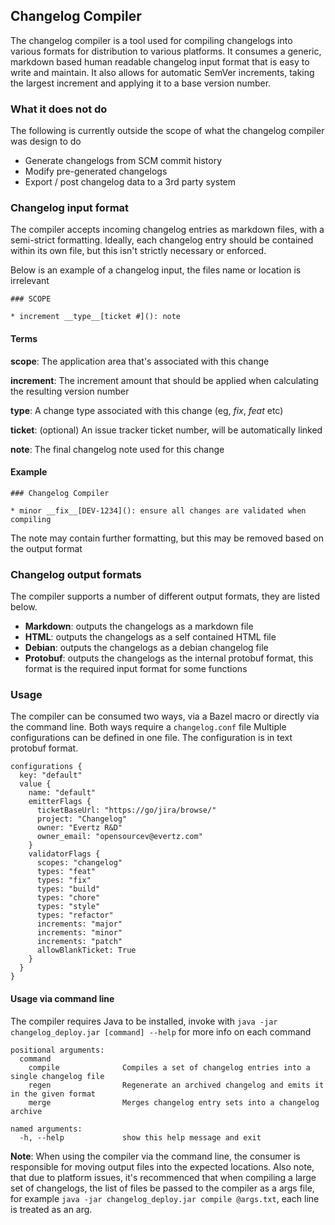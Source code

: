 ## Changelog Compiler

The changelog compiler is a tool used for compiling changelogs into various formats for distribution
to various platforms. 
It consumes a generic, markdown based human readable changelog input format that is easy to write and maintain.
It also allows for automatic SemVer increments, taking the largest increment and applying it to a base version number.

### What it does not do
The following is currently outside the scope of what the changelog compiler was design to do

* Generate changelogs from SCM commit history
* Modify pre-generated changelogs
* Export / post changelog data to a 3rd party system

### Changelog input format
The compiler accepts incoming changelog entries as markdown files, with a semi-strict formatting.
Ideally, each changelog entry should be contained within its own file, but this isn't strictly necessary
or enforced.

Below is an example of a changelog input, the files name or location is irrelevant

```
### SCOPE

* increment __type__[ticket #](): note
```

#### Terms
__scope__: The application area that's associated with this change

__increment__: The increment amount that should be applied when calculating the resulting version number

__type__: A change type associated with this change (eg, _fix_, _feat_ etc)

__ticket__: (optional) An issue tracker ticket number, will be automatically linked

__note__: The final changelog note used for this change

#### Example

```
### Changelog Compiler

* minor __fix__[DEV-1234](): ensure all changes are validated when compiling

```

The note may contain further formatting, but this may be removed based on the output format

### Changelog output formats
The compiler supports a number of different output formats, they are listed below.

* __Markdown__: outputs the changelogs as a markdown file
* __HTML__: outputs the changelogs as a self contained HTML file
* __Debian__: outputs the changelogs as a debian changelog file
* __Protobuf__: outputs the changelogs as the internal protobuf format, this format is the required input format for
some functions

### Usage
The compiler can be consumed two ways, via a Bazel macro or directly via the command line. Both ways require a `changelog.conf` file
Multiple configurations can be defined in one file. The configuration is in text protobuf format.

```
configurations {
  key: "default"
  value {
    name: "default"
    emitterFlags {
      ticketBaseUrl: "https://go/jira/browse/"
      project: "Changelog"
      owner: "Evertz R&D"
      owner_email: "opensourcev@evertz.com"
    }
    validatorFlags {
      scopes: "changelog"
      types: "feat"
      types: "fix"
      types: "build"
      types: "chore"
      types: "style"
      types: "refactor"
      increments: "major"
      increments: "minor"
      increments: "patch"
      allowBlankTicket: True
    }
  }
}
```

#### Usage via command line
The compiler requires Java to be installed, invoke with `java -jar changelog_deploy.jar [command] --help` for more info on each command

```
positional arguments:
  command
    compile              Compiles a set of changelog entries into a single changelog file
    regen                Regenerate an archived changelog and emits it in the given format
    merge                Merges changelog entry sets into a changelog archive

named arguments:
  -h, --help             show this help message and exit
```

__Note__: When using the compiler via the command line, the consumer is responsible for moving output files into the expected
locations. Also note, that due to platform issues, it's recommenced that when compiling a large set of changelogs,
the list of files be passed to the compiler as a args file, for example `java -jar changelog_deploy.jar compile @args.txt`,
each line is treated as an arg.

